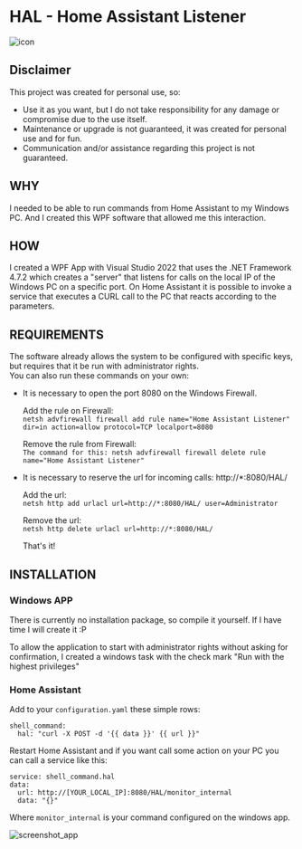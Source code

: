 # HAL - Home Assistant Listener

![icon](https://user-images.githubusercontent.com/3686234/186933998-cf292bf1-424b-43a9-b3c4-42d644a513ae.png)

## Disclaimer

This project was created for personal use, so:

- Use it as you want, but I do not take responsibility for any damage or compromise due to the use itself.
- Maintenance or upgrade is not guaranteed, it was created for personal use and for fun.
- Communication and/or assistance regarding this project is not guaranteed.

## WHY

I needed to be able to run commands from Home Assistant to my Windows PC. And I created this WPF software that allowed me this interaction.

## HOW

I created a WPF App with Visual Studio 2022 that uses the .NET Framework 4.7.2 which creates a "server" that listens for calls on the local IP of the Windows PC on a specific port. On Home Assistant it is possible to invoke a service that executes a CURL call to the PC that reacts according to the parameters.

## REQUIREMENTS

The software already allows the system to be configured with specific keys, but requires that it be run with administrator rights.  
You can also run these commands on your own:

- It is necessary to open the port 8080 on the Windows Firewall.

  Add the rule on Firewall:  
  `netsh advfirewall firewall add rule name="Home Assistant Listener" dir=in action=allow protocol=TCP localport=8080`
  
  Remove the rule from Firewall:  
  `The command for this: netsh advfirewall firewall delete rule name="Home Assistant Listener"`
  
- It is necessary to reserve the url for incoming calls: http://*:8080/HAL/

  Add the url:  
  `netsh http add urlacl url=http://*:8080/HAL/ user=Administrator`
  
  Remove the url:  
  `netsh http delete urlacl url=http://*:8080/HAL/`
  
  That's it!
  
## INSTALLATION

### Windows APP

There is currently no installation package, so compile it yourself. If I have time I will create it :P

To allow the application to start with administrator rights without asking for confirmation, I created a windows task with the check mark "Run with the highest privileges"

### Home Assistant

Add to your `configuration.yaml` these simple rows:
   ```
   shell_command:
     hal: "curl -X POST -d '{{ data }}' {{ url }}"
   ```
Restart Home Assistant and if you want call some action on your PC you can call a service like this:
   ```
   service: shell_command.hal
   data:
     url: http://[YOUR_LOCAL_IP]:8080/HAL/monitor_internal
     data: "{}"
   ```
Where `monitor_internal` is your command configured on the windows app.

![screenshot_app](https://user-images.githubusercontent.com/3686234/186932786-e1f7a64a-3913-404b-aec5-9ca3358a5fe4.jpg)


